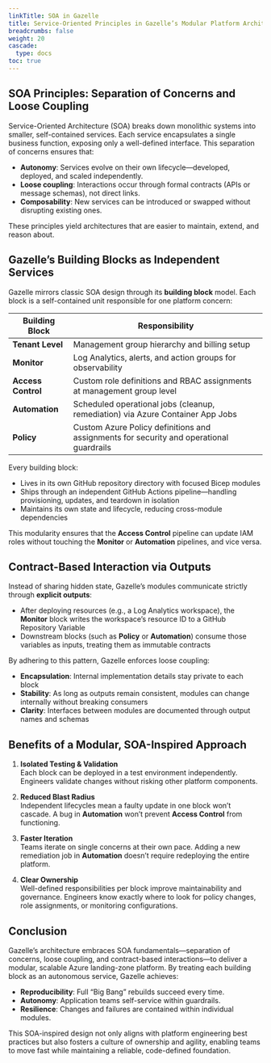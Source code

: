 ```yaml
---
linkTitle: SOA in Gazelle  
title: Service-Oriented Principles in Gazelle’s Modular Platform Architecture  
breadcrumbs: false  
weight: 20  
cascade:  
  type: docs  
toc: true  
---
```


## SOA Principles: Separation of Concerns and Loose Coupling

Service-Oriented Architecture (SOA) breaks down monolithic systems into smaller, self-contained services. Each service encapsulates a single business function, exposing only a well-defined interface. This separation of concerns ensures that:

- **Autonomy**: Services evolve on their own lifecycle—developed, deployed, and scaled independently.  
- **Loose coupling**: Interactions occur through formal contracts (APIs or message schemas), not direct links.  
- **Composability**: New services can be introduced or swapped without disrupting existing ones.  

These principles yield architectures that are easier to maintain, extend, and reason about.

## Gazelle’s Building Blocks as Independent Services

Gazelle mirrors classic SOA design through its **building block** model. Each block is a self-contained unit responsible for one platform concern:

| Building Block     | Responsibility                                                                             |
|--------------------|--------------------------------------------------------------------------------------------|
| **Tenant Level**   | Management group hierarchy and billing setup                                               |
| **Monitor**        | Log Analytics, alerts, and action groups for observability                                 |
| **Access Control** | Custom role definitions and RBAC assignments at management group level                     |
| **Automation**     | Scheduled operational jobs (cleanup, remediation) via Azure Container App Jobs             |
| **Policy**         | Custom Azure Policy definitions and assignments for security and operational guardrails   |

Every building block:

- Lives in its own GitHub repository directory with focused Bicep modules  
- Ships through an independent GitHub Actions pipeline—handling provisioning, updates, and teardown in isolation  
- Maintains its own state and lifecycle, reducing cross-module dependencies  

This modularity ensures that the **Access Control** pipeline can update IAM roles without touching the **Monitor** or **Automation** pipelines, and vice versa.

## Contract-Based Interaction via Outputs

Instead of sharing hidden state, Gazelle’s modules communicate strictly through **explicit outputs**:

- After deploying resources (e.g., a Log Analytics workspace), the **Monitor** block writes the workspace’s resource ID to a GitHub Repository Variable  
- Downstream blocks (such as **Policy** or **Automation**) consume those variables as inputs, treating them as immutable contracts  

By adhering to this pattern, Gazelle enforces loose coupling:

- **Encapsulation**: Internal implementation details stay private to each block  
- **Stability**: As long as outputs remain consistent, modules can change internally without breaking consumers  
- **Clarity**: Interfaces between modules are documented through output names and schemas  

## Benefits of a Modular, SOA-Inspired Approach

1. **Isolated Testing & Validation**  
   Each block can be deployed in a test environment independently. Engineers validate changes without risking other platform components.

2. **Reduced Blast Radius**  
   Independent lifecycles mean a faulty update in one block won’t cascade. A bug in **Automation** won’t prevent **Access Control** from functioning.

3. **Faster Iteration**  
   Teams iterate on single concerns at their own pace. Adding a new remediation job in **Automation** doesn’t require redeploying the entire platform.

4. **Clear Ownership**  
   Well-defined responsibilities per block improve maintainability and governance. Engineers know exactly where to look for policy changes, role assignments, or monitoring configurations.

## Conclusion

Gazelle’s architecture embraces SOA fundamentals—separation of concerns, loose coupling, and contract-based interactions—to deliver a modular, scalable Azure landing-zone platform. By treating each building block as an autonomous service, Gazelle achieves:

- **Reproducibility**: Full “Big Bang” rebuilds succeed every time.  
- **Autonomy**: Application teams self-service within guardrails.  
- **Resilience**: Changes and failures are contained within individual modules.  

This SOA-inspired design not only aligns with platform engineering best practices but also fosters a culture of ownership and agility, enabling teams to move fast while maintaining a reliable, code-defined foundation.
